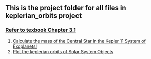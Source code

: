 ## This is the project folder for all files in keplerian_orbits project
### [Refer to texbook Chapter 3.1](https://openstax.org/books/astronomy/pages/3-1-the-laws-of-planetary-motion)
1. [Calculate the mass of the Central Star in the Kepler 11 System of Exoplanets!](https://bushastrolab.com/hub/user-redirect/git-pull?repo=https%3A%2F%2Fgithub.com%2Fchandrunarayan%2Fastronomy&branch=gh-pages&urlpath=lab%2Ftree%2Fastronomy%2Fprojects%2Fkeplerian_orbits%2Fkeplerian_orbits.ipynb?reset)
1. [Plot the keplerian orbits of Solar System Objects]()
